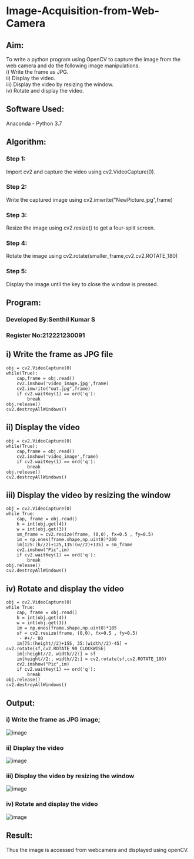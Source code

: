 # Image-Acquisition-from-Web-Camera
## Aim:
 
 
To write a python program using OpenCV to capture the image from the web camera and do the following image manipulations.<br>
i) Write the frame as JPG. <br>
ii) Display the video. <br>
iii) Display the video by resizing the window. <br>
iv) Rotate and display the video. <br>

## Software Used:
Anaconda - Python 3.7
## Algorithm:
### Step 1:
Import cv2 and capture the video using cv2.VideoCapture(0).
<br>

### Step 2:
Write the captured image using cv2.imwrite("NewPicture.jpg",frame)
<br>

### Step 3:
Resize the image using cv2.resize() to get a four-split screen.
<br>

### Step 4:
Rotate the image using cv2.rotate(smaller_frame,cv2.cv2.ROTATE_180)
<br>

### Step 5:
Display the image until the key to close the window is pressed.
<br>

## Program:

### Developed By:Senthil Kumar S
### Register No:212221230091

## i) Write the frame as JPG file
```
obj = cv2.VideoCapture(0)
while(True):
    cap,frame = obj.read()
    cv2.imshow('video_image.jpg',frame)
    cv2.imwrite("out.jpg",frame)
    if cv2.waitKey(1) == ord('q'):
        break
obj.release()
cv2.destroyAllWindows()
```
## ii) Display the video
```
obj = cv2.VideoCapture(0)
while(True):
    cap,frame = obj.read()
    cv2.imshow('video_image',frame)
    if cv2.waitKey(1) == ord('q'):
        break
obj.release()
cv2.destroyAllWindows()
```
## iii) Display the video by resizing the window
```
obj = cv2.VideoCapture(0)
while True:
    cap, frame = obj.read()
    h = int(obj.get(4))
    w = int(obj.get(3))
    sm_frame = cv2.resize(frame, (0,0), fx=0.5 , fy=0.5)
    im = np.ones(frame.shape,np.uint8)*200
    im[125:(h//2)+125,135:(w//2)+135] = sm_frame
    cv2.imshow("Pic",im)
    if cv2.waitKey(1) == ord('q'):
        break
obj.release()
cv2.destroyAllWindows()
```
## iv) Rotate and display the video
```
obj = cv2.VideoCapture(0)
while True:
    cap, frame = obj.read()
    h = int(obj.get(4))
    w = int(obj.get(3))
    im = np.ones(frame.shape,np.uint8)*185
    sf = cv2.resize(frame, (0,0), fx=0.5 , fy=0.5)
     - #+/- 80
    im[75:(height//2)+155, 35:(width//2)-45] = cv2.rotate(sf,cv2.ROTATE_90_CLOCKWISE)
    im[:height//2, width//2:] = sf
    im[height//2:, width//2:] = cv2.rotate(sf,cv2.ROTATE_180)
    cv2.imshow("Pic",im)
    if cv2.waitKey(1) == ord('q'):
        break
obj.release()
cv2.destroyAllWindows()
```
## Output:

### i) Write the frame as JPG image;

![image](https://user-images.githubusercontent.com/93427246/226094126-c210aa81-5311-4236-9a99-526736cfde96.png)


### ii) Display the video

![image](https://user-images.githubusercontent.com/93427246/226094209-cece8718-f0e9-4023-8c89-f533bb5f88ba.png)


### iii) Display the video by resizing the window

![image](https://user-images.githubusercontent.com/93427246/226094275-2334b510-bca3-40f7-9250-c485b0a011b1.png)



### iv) Rotate and display the video

![image](https://user-images.githubusercontent.com/93427246/226094407-b36395d8-ab3f-4d78-8894-457366abca42.png)


## Result:
Thus the image is accessed from webcamera and displayed using openCV.

